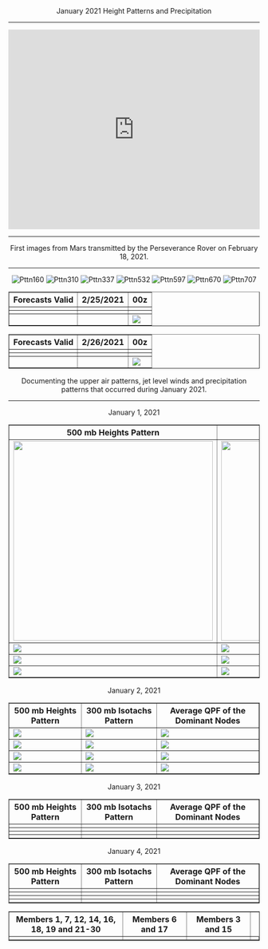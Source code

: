 <html>
  <head>
    <meta charset="utf-8">
    <meta name="viewport" content="width=device-width, initial-scale=1">
  </head>
  <body>
    <center>January 2021 Height Patterns and Precipitation
  <hr>

<iframe
src='https://mars.nasa.gov/embed/25601/' width='100%' height='400' scrolling='no' frameborder='0'>
</iframe>
<hr>
First images from Mars transmitted by the Perseverance Rover on February 18, 2021.
<hr>


![Pttn160](https://user-images.githubusercontent.com/75145898/109063292-3c1b4180-76a6-11eb-8fe8-4f02883eea3f.png)
![Pttn310](https://user-images.githubusercontent.com/75145898/109063330-45a4a980-76a6-11eb-805c-a192fec2c36c.png)
![Pttn337](https://user-images.githubusercontent.com/75145898/109063383-50f7d500-76a6-11eb-8f5f-a779182858c8.png)
![Pttn532](https://user-images.githubusercontent.com/75145898/109063477-68cf5900-76a6-11eb-8ba5-131671d4b6c1.png)
![Pttn597](https://user-images.githubusercontent.com/75145898/109063492-6f5dd080-76a6-11eb-8c6b-1052dd8c5f7a.png)
![Pttn670](https://user-images.githubusercontent.com/75145898/109063521-78e73880-76a6-11eb-9b8a-aa7f49c32233.png)
![Pttn707](https://user-images.githubusercontent.com/75145898/109063549-83093700-76a6-11eb-83d8-7331aa7d75f7.png)

<table border="1" cellpadding="1" cellspacing="1">
    <tr>
      <th>Forecasts Valid</th>
      <th>2/25/2021</th>
      <th>00z</th>
    </tr>
    <tr>
      <td></td>
      <td></td>
      <td></td>
    </tr>    
    <tr>
      <td></td>
      <td></td>
      <td></td>
    </tr>    
    <tr>
      <td></td>
      <td></td>
      <td><img src="https://user-images.githubusercontent.com/75145898/109063492-6f5dd080-76a6-11eb-8c6b-1052dd8c5f7a.png"></td>
    </tr>    
</table>
<table border="1" cellpadding="1" cellspacing="1">
    <tr>
      <th>Forecasts Valid</th>
      <th>2/26/2021</th>
      <th>00z</th>
    </tr>
    <tr>
      <td></td>
      <td></td>
      <td></td>
    </tr>    
    <tr>
      <td></td>
      <td></td>
      <td></td>
    </tr>    
    <tr>
      <td></td>
      <td></td>
      <td><img src="https://user-images.githubusercontent.com/75145898/109063383-50f7d500-76a6-11eb-8f5f-a779182858c8.png"></td>
    </tr>    
</table>
<table border="1" cellpadding="1" cellspacing="1">
    <tr>
      <th>500 mb Heights Pattern</th>
      <th>300 mb Isotachs Pattern</th>
      <th>Average QPF of the Dominant Nodes</th>
    </tr>
    <tr>
      <td><img src="https://user-images.githubusercontent.com/75145898/106035207-142dc380-6091-11eb-971f-f3be88cbcacf.png" width="400"></td>
      <td><img src="https://user-images.githubusercontent.com/75145898/106035746-b0f06100-6091-11eb-993f-df06edaccbb5.png" width="400"></td>
      <td><img src="https://user-images.githubusercontent.com/75145898/106023446-0b82c080-6084-11eb-925d-9ceed1b8d554.png" width="400"></td>
    </tr>
    <tr>
      <td><img src="https://user-images.githubusercontent.com/75145898/106035273-27409380-6091-11eb-96ff-ae50cf88da5f.png"></td>
      <td><img src="https://user-images.githubusercontent.com/75145898/106035788-bb125f80-6091-11eb-8bfd-888884f2b8cf.png"></td>
      <td><img src="https://user-images.githubusercontent.com/75145898/106025381-eb540100-6085-11eb-898b-69a055f01530.png"></td>
    </tr>
    <tr>
      <td><img src="https://user-images.githubusercontent.com/75145898/106035273-27409380-6091-11eb-96ff-ae50cf88da5f.png"></td>
      <td><img src="https://user-images.githubusercontent.com/75145898/106035810-c2d20400-6091-11eb-9ef2-1ed4ad42cd1d.png"></td>
      <td><img src="https://user-images.githubusercontent.com/75145898/106025505-0aeb2980-6086-11eb-860d-78be803cfb86.png"></td>
    </tr>
    <tr>
      <td><img src="https://user-images.githubusercontent.com/75145898/106035305-3293bf00-6091-11eb-8d56-e58422e11b57.png"></td>
      <td><img src="https://user-images.githubusercontent.com/75145898/106035810-c2d20400-6091-11eb-9ef2-1ed4ad42cd1d.png"></td>
      <td><img src="https://user-images.githubusercontent.com/75145898/106025610-27876180-6086-11eb-9ad4-d15eb1bbd25d.png"></td>
    </tr>
Documenting the upper air patterns, jet level winds and precipitation patterns that occurred during January 2021.
<hr>
January 1, 2021
<table border="1" cellpadding="1" cellspacing="1">
    <tr>
      <th>500 mb Heights Pattern</th>
      <th>300 mb Isotachs Pattern</th>
      <th>Average QPF of the Dominant Nodes</th>
    </tr>
    <tr>  
      <td><img src="https://user-images.githubusercontent.com/75145898/106037488-fb72dd00-6093-11eb-8b54-6d1dfe7ef380.png"></td>
      <td><img src="https://user-images.githubusercontent.com/75145898/106038657-75f02c80-6095-11eb-8ed7-9d5bbf302599.png"></td>
      <td><img src="https://user-images.githubusercontent.com/75145898/106039971-0a0ec380-6097-11eb-8ff3-a1e211dafc0e.png"></td>
    </tr>
    <tr>  
      <td><img src="https://user-images.githubusercontent.com/75145898/106037515-0594db80-6094-11eb-8a5a-2e4f401acea4.png"></td>
      <td><img src="https://user-images.githubusercontent.com/75145898/106038657-75f02c80-6095-11eb-8ed7-9d5bbf302599.png"></td>
      <td><img src="https://user-images.githubusercontent.com/75145898/106040024-1a26a300-6097-11eb-9bd8-f9ba067afe3b.png"></td>
    </tr>
    <tr>  
      <td><img src="https://user-images.githubusercontent.com/75145898/106037532-0ded1680-6094-11eb-89ce-9287186379dc.png"></td>
      <td><img src="https://user-images.githubusercontent.com/75145898/106038657-75f02c80-6095-11eb-8ed7-9d5bbf302599.png"></td>
      <td><img src="https://user-images.githubusercontent.com/75145898/106040089-2dd20980-6097-11eb-9720-a06186876609.png"></td>
    </tr>
    <tr>  
      <td><img src="https://user-images.githubusercontent.com/75145898/106037550-15142480-6094-11eb-9a62-4f5ff138d583.png"></td>
      <td><img src="https://user-images.githubusercontent.com/75145898/106038698-80122b00-6095-11eb-9221-ebcc41da78e4.png"></td>
      <td><img src="https://user-images.githubusercontent.com/75145898/106040132-3cb8bc00-6097-11eb-82b4-df58820f8403.png"></td>
    </tr>
January 2, 2021
<table border="1" cellpadding="1" cellspacing="1">
    <tr>
      <th>500 mb Heights Pattern</th>
      <th>300 mb Isotachs Pattern</th>
      <th>Average QPF of the Dominant Nodes</th>
    </tr>
    <tr>  
      <td><img src=""></td>
      <td><img src=""></td>
      <td><img src=""></td>
    </tr>
    <tr>  
      <td><img src=""></td>
      <td><img src=""></td>
      <td><img src=""></td>
    </tr>
    <tr>  
      <td><img src=""></td>
      <td><img src=""></td>
      <td><img src=""></td>
    </tr>
    <tr>  
      <td><img src=""></td>
      <td><img src=""></td>
      <td><img src=""></td>
    </tr>
January 3, 2021
<table border="1" cellpadding="1" cellspacing="1">
    <tr>
      <th>500 mb Heights Pattern</th>
      <th>300 mb Isotachs Pattern</th>
      <th>Average QPF of the Dominant Nodes</th>
    </tr>
    <tr>  
      <td><img src=""></td>
      <td><img src=""></td>
      <td><img src=""></td>
    </tr>
    <tr>  
      <td><img src=""></td>
      <td><img src=""></td>
      <td><img src=""></td>
    </tr>
    <tr>  
      <td><img src=""></td>
      <td><img src=""></td>
      <td><img src=""></td>
    </tr>
    <tr>  
      <td><img src=""></td>
      <td><img src=""></td>
      <td><img src=""></td>
    </tr>
January 4, 2021



<table border="1" cellpadding="1" cellspacing="1">
    <tr>
      <th>Members 1, 7, 12, 14, 16, 18, 19 and 21-30</th>
      <th>Members 6 and 17</th>
      <th>Members 3 and 15</th>
    </tr>
    <tr>  
      <td><img src=""></td>
      <td><img src=""></td>
      <td><img src=""></td>
      <td><img src=""></td>
    </tr>

